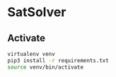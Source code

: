# SatSolver

## Activate

```sh
virtualenv venv
pip3 install -r requirements.txt
source venv/bin/activate
```
